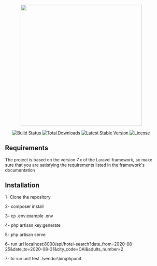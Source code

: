 <p align="center"><img src="https://res.cloudinary.com/dtfbvvkyp/image/upload/v1566331377/laravel-logolockup-cmyk-red.svg" width="400"></p>

<p align="center">
<a href="https://travis-ci.org/laravel/framework"><img src="https://travis-ci.org/laravel/framework.svg" alt="Build Status"></a>
<a href="https://packagist.org/packages/laravel/framework"><img src="https://poser.pugx.org/laravel/framework/d/total.svg" alt="Total Downloads"></a>
<a href="https://packagist.org/packages/laravel/framework"><img src="https://poser.pugx.org/laravel/framework/v/stable.svg" alt="Latest Stable Version"></a>
<a href="https://packagist.org/packages/laravel/framework"><img src="https://poser.pugx.org/laravel/framework/license.svg" alt="License"></a>
</p>

## Requirements

The project is based on the version 7.x of the Laravel framework, so make sure that you are satisfying the requirements listed in the framework's documentation


## Installation

1- Clone the repository

2- composer install

3- cp .env.example .env

4- php artisan key:generate

5- php artisan serve

6- run url localhost:8000/api/hotel-search?date_from=2020-08-25&date_to=2020-08-31&city_code=CAI&adults_number=2

7- to run unit test .\vendor\bin\phpunit
